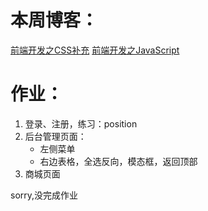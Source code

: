 # 本周博客：
[前端开发之CSS补充](http://www.cnblogs.com/huyuedong/p/6049157.html) 
[前端开发之JavaScript](http://www.cnblogs.com/huyuedong/p/6076569.html) 

# 作业：
1. 登录、注册，练习：position
2. 后台管理页面：
    - 左侧菜单
    - 右边表格，全选反向，模态框，返回顶部
3. 商城页面

sorry,没完成作业